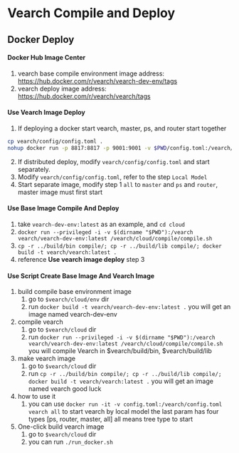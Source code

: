 # Vearch Compile and Deploy

## Docker Deploy

#### Docker Hub Image Center 
 1. vearch base compile environment image address: https://hub.docker.com/r/vearch/vearch-dev-env/tags
 2. vearch deploy image address: https://hub.docker.com/r/vearch/vearch/tags

#### Use Vearch Image Deploy
 1. If deploying a docker start vearch, master, ps, and router start together
   ```bash
   cp vearch/config/config.toml .
   nohup docker run -p 8817:8817 -p 9001:9001 -v $PWD/config.toml:/vearch/config.toml vearch/vearch:latest all &
   ```
 
 2. If distributed deploy, modify `vearch/config/config.toml` and start separately.
 3. Modify `vearch/config/config.toml`, refer to the step `Local Model`
 4. Start separate image, modify step 1 `all` to `master` and `ps` and `router`, master image must first start

#### Use Base Image Compile And Deploy
 1. take `vearch-dev-env:latest` as an example, and `cd cloud`
 2. `docker run --privileged -i -v $(dirname "$PWD"):/vearch vearch/vearch-dev-env:latest /vearch/cloud/compile/compile.sh`
 3. `cp -r ../build/bin compile/; cp -r ../build/lib compile/; docker build -t vearch/vearch:latest .`
 4. reference **Use vearch image deploy** step 3

#### Use Script Create Base Image And Vearch Image
 1. build compile base environment image 
    1. go to `$vearch/cloud/env` dir
    2. run `docker build -t vearch/vearch-dev-env:latest .` you will get an image named vearch-dev-env
 2. compile vearch
    1. go to `$vearch/cloud` dir
    2. run `docker run --privileged -i -v $(dirname "$PWD"):/vearch vearch/vearch-dev-env:latest /vearch/cloud/compile/compile.sh` you will compile Vearch in $vearch/build/bin, $vearch/build/lib
 3. make vearch image
    1. go to `$vearch/cloud` dir
    2. run `cp -r ../build/bin compile/; cp -r ../build/lib compile/; docker build -t vearch/vearch:latest .` you will get an image named vearch good luck
 4. how to use it 
    1. you can use `docker run -it -v config.toml:/vearch/config.toml vearch all` to start vearch by local model the last param has four types [ps, router, master, all] all means tree type to start
 5. One-click build vearch image
    1. go to `$vearch/cloud` dir
    2. you can run `./run_docker.sh`
